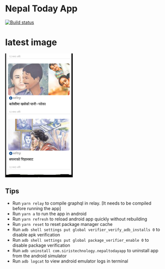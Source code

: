 # Nepal Today App

[![Build status](https://build.appcenter.ms/v0.1/apps/dcdc5d16-bf47-4a9a-bec9-a4d30faa77a3/branches/ms-appcenter-integration/badge)](https://appcenter.ms)

# latest image
<img src="assets/images/screenshot.png" alt="drawing" height="400" />

## Tips
* Run `yarn relay` to compile graphql in relay. [It needs to be compiled before running the app]
* Run `yarn a` to run the app in android
* Run `yarn refresh` to reload android app quickly without rebuilding
* Run `yarn reset` to reset package manager cache
* Run `adb shell settings put global verifier_verify_adb_installs 0` to disable apk verification
* Run `adb shell settings put global package_verifier_enable 0` to disable package verification
* Run `adb uninstall com.siristechnology.nepaltodayapp` to uninstall app from the android simulator
* Run `adb logcat` to view android emulator logs in terminal

